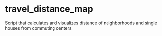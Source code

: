 # travel_distance_map
Script that calculates and visualizes distance of neighborhoods and single houses from commuting centers
